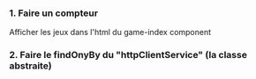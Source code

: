 ### 1. Faire un compteur

Afficher les jeux dans l'html du game-index component

### 2. Faire le findOnyBy du "httpClientService" (la classe abstraite)

